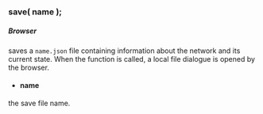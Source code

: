 ### save( name );


##### Browser
saves a `name.json` file containing information about the network and its current state. When the function is called, a local file dialogue is opened by the browser.

- #### name
the save file name.
